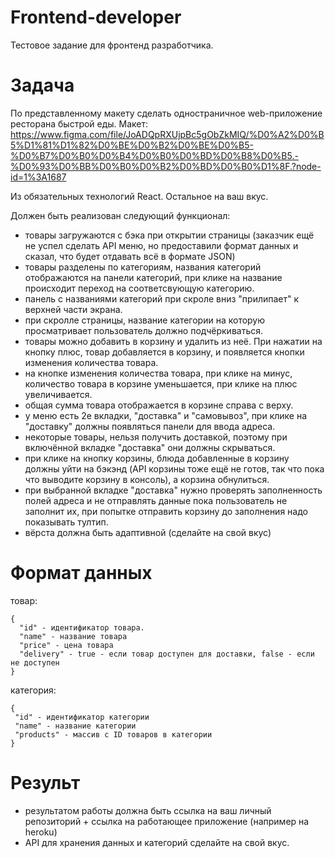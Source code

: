 # Frontend-developer
Тестовое задание для фронтенд разработчика.

# Задача
По представленному макету сделать одностраничное web-приложение ресторана быстрой еды. 
Макет: https://www.figma.com/file/JoADQpRXUjpBc5gObZkMIQ/%D0%A2%D0%B5%D1%81%D1%82%D0%BE%D0%B2%D0%BE%D0%B5-%D0%B7%D0%B0%D0%B4%D0%B0%D0%BD%D0%B8%D0%B5.-%D0%93%D0%BB%D0%B0%D0%B2%D0%BD%D0%B0%D1%8F.?node-id=1%3A1687

Из обязательных технологий React. Остальное на ваш вкус.

Должен быть реализован следующий функционал:
- товары загружаются с бэка при открытии страницы (заказчик ещё не успел сделать API меню, но предоставили формат данных и сказал, что будет отдавать всё в формате JSON)
- товары разделены по категориям, названия категорий отображаются на панели категорий, при клике на название происходит переход на соответсвующую категорию.
- панель с названиями категорий при скроле вниз "прилипает" к верхней части экрана.
- при скролле страницы, название категории на которую просматривает пользователь должно подчёркиваться.
- товары можно добавить в корзину и удалить из неё. При нажатии на кнопку плюс, товар добавляется в корзину, и появляется кнопки изменения количества товара.
- на кнопке изменения количества товара, при клике на минус, количество товара в корзине уменьшается, при клике на плюс увеличивается.
- общая сумма товара отображается в корзине справа с верху.
- у меню есть 2е вкладки, "доставка" и "самовывоз", при клике на "доставку" должны появляться панели для ввода адреса.
- некоторые товары, нельзя получить доставкой, поэтому при включённой вкладке "доставка" они должны скрываться.
- при клике на кнопку корзины, блюда добавленные в корзину должны уйти на бэкэнд (API корзины тоже ещё не готов, так что пока что выводите корзину в консоль), а корзина обнулиться.
- при выбранной вкладке "доставка" нужно проверять заполненность полей адреса и не отправлять данные пока пользователь не заполнит их, при попытке отправить корзину до заполнения надо показывать тултип.
- вёрста должна быть адаптивной (сделайте на свой вкус)

# Формат данных
товар:
```
{
  "id" - идентификатор товара.
  "name" - название товара
  "price" - цена товара
  "delivery" - true - если товар доступен для доставки, false - если не доступен
}
```

категория: 
```
{
 "id" - идентификатор категории
 "name" - название категории
 "products" - массив с ID товаров в категории
}
```

# Результ
- результатом работы должна быть ссылка на ваш личный репозиторий + ссылка на работающее приложение (например на heroku)
- API для хранения данных и категорий сделайте на свой вкус.
